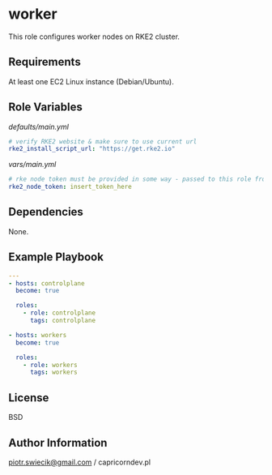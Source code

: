 worker
=========

This role configures worker nodes on RKE2 cluster.

Requirements
------------

At least one EC2 Linux instance (Debian/Ubuntu).

Role Variables
--------------

_defaults/main.yml_
```yaml
# verify RKE2 website & make sure to use current url
rke2_install_script_url: "https://get.rke2.io"
```

_vars/main.yml_
```yaml
# rke node token must be provided in some way - passed to this role from outside
rke2_node_token: insert_token_here
```

Dependencies
------------

None.

Example Playbook
----------------

```yaml
---
- hosts: controlplane
  become: true

  roles:
    - role: controlplane
      tags: controlplane

- hosts: workers
  become: true

  roles:
    - role: workers
      tags: workers
```

License
-------

BSD

Author Information
------------------

piotr.swiecik@gmail.com / capricorndev.pl
